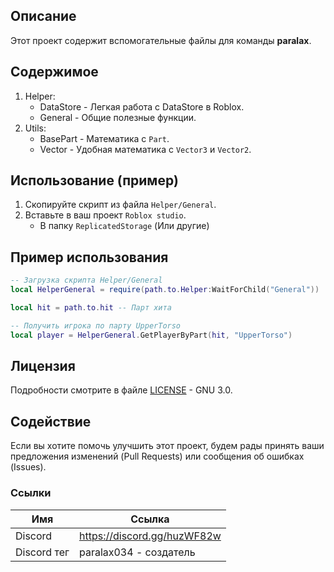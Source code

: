 ## Описание

Этот проект содержит вспомогательные файлы для команды **paralax**.

## Содержимое

1. Helper:
   - DataStore - Легкая работа с DataStore в Roblox.
   - General - Общие полезные функции.
2. Utils:
   - BasePart - Математика с `Part`.
   - Vector - Удобная математика с `Vector3` и `Vector2`.

## Использование (пример)

1. Скопируйте скрипт из файла `Helper/General`.
2. Вставьте в ваш проект `Roblox studio`.
   - В папку `ReplicatedStorage` (Или другие)

## Пример использования

```lua
-- Загрузка скрипта Helper/General
local HelperGeneral = require(path.to.Helper:WaitForChild("General"))

local hit = path.to.hit -- Парт хита

-- Получить игрока по парту UpperTorso
local player = HelperGeneral.GetPlayerByPart(hit, "UpperTorso")
```

## Лицензия

Подробности смотрите в файле [LICENSE](LICENSE) - GNU 3.0.

## Содействие

Если вы хотите помочь улучшить этот проект, будем рады принять ваши предложения изменений (Pull Requests) или сообщения об ошибках (Issues).

### Ссылки
| Имя         | Ссылка                      |
| ----------- | --------------------------- |
| Discord     | https://discord.gg/huzWF82w |
| Discord тег | paralax034 - создатель      |

